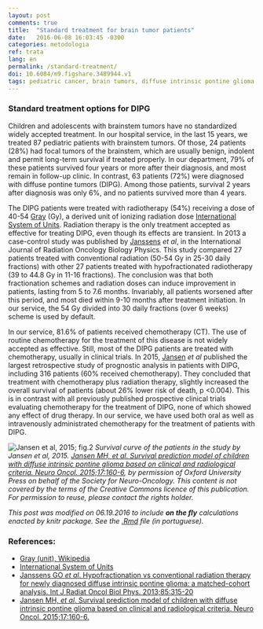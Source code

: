 ```yaml
---
layout: post
comments: true
title:  "Standard treatment for brain tumor patients"
date:   2016-06-08 16:03:45 -0300
categories: metodologia
ref: trata
lang: en
permalink: /standard-treatment/
doi: 10.6084/m9.figshare.3489944.v1
tags: pediatric cancer, brain tumors, diffuse intrinsic pontine glioma, clinical trial, standard treatment
---
```


### Standard treatment options for DIPG

Children and adolescents with brainstem tumors have no standardized widely accepted treatment. In our hospital service, in the last 15 years, we treated 87 pediatric patients with brainstem tumors. Of those, 24 patients (28%) had focal tumors of the brainstem, which are usually benign, indolent and permit long-term survival if treated properly. In our department, 79% of these patients survived four years or more after their diagnosis, and most remain in follow-up clinic. In contrast, 63 patients (72%) were diagnosed with diffuse pontine tumors (DIPG). Among those patients, survival 2 years after diagnosis was only 6%, and no patients survived more than 4 years.

The DIPG patients were treated with radiotherapy (54%) receiving a dose of 40-54 [Gray][Gray] (Gy), a derived unit of ionizing radiation dose [International System of Units][si]. Radiation therapy is the only treatment accepted as effective for treating DIPG, even though its effects are transient. In 2013 a case-control study was published by [Janssens][janssens] *et al*, in the International Journal of Radiation Oncology Biology Physics. This study compared 27 patients treated with conventional radiation (50-54 Gy in 25-30 daily fractions) with other 27 patients treated with hypofractionated radiotherapy (39 to 44.8 Gy in 11-16 fractions). The conclusion was that both fractionation schemes and radiation doses can induce improvement in patients, lasting from 5 to 7.6 months. Invariably, all patients worsened after this period, and most died within 9-10 months after treatment initiation. In our service, the 54 Gy divided into 30 daily fractions (over 6 weeks) scheme is used by default.

In our service, 81.6% of patients received chemotherapy (CT). The use of routine chemotherapy for the treatment of this disease is not widely accepted as effective. Still, most of the DIPG patients are treated with chemotherapy, usually in clinical trials. In 2015, [Jansen][jansen] *et al* published the largest retrospective study of prognostic analysis in patients with DIPG, including 316 patients (60% received chemotherapy). They concluded that treatment with chemotherapy plus radiation therapy, slightly increased the overall survival of patients (about 26% lower risk of death, p <0.004). This is in contrast with all previously published prospective clinical trials evaluating chemotherapy for the treatment of DIPG, none of which showed any effect of drug therapy. In our service, we have used both oral as well as intravenously administrated chemotherapy for the treatment of patients with DIPG.

![Jansen et al, 2015; fig.2](http://www.ncbi.nlm.nih.gov/pmc/articles/PMC4483042/bin/nou10402.jpg)
*Survival curve of the patients in the study by Jansen et al, 2015. [Jansen MH, _et al_. Survival prediction model of children with diffuse intrinsic pontine glioma based on clinical and radiological criteria. Neuro Oncol. 2015;17:160-6][jansen], by permission of Oxford University Press on behalf of the Society for Neuro-Oncology.
This content is not covered by the terms of the Creative Commons licence of this publication. For permission to reuse, please contact the rights holder.*

_This post was modified on 06.19.2016 to include **on the fly** calculations enacted by knitr package. See the [.Rmd](https://github.com/fhcflx/valkyrie/blob/gh-pages/_source/2016-06-08-Tratamento-padrão-de-tumores-de-tronco-cerebral.Rmd) file (in portuguese)._

### References:

- [Gray (unit), Wikipedia][gray]
- [International System of Units][si]
- [Janssens GO _et al_. Hypofractionation vs conventional
radiation therapy for newly diagnosed diffuse intrinsic pontine glioma: a
matched-cohort analysis. Int J Radiat Oncol Biol Phys. 2013;85:315-20][janssens]
- [Jansen MH, _et al_. Survival prediction model of children with diffuse
intrinsic pontine glioma based on clinical and radiological criteria. Neuro
Oncol. 2015;17:160-6.][jansen]


[gray]: https://en.wikipedia.org/wiki/Gray_(unit)
[si]: https://pt.wikipedia.org/wiki/Sistema_Internacional_de_Unidades
[janssens]: http://www.sciencedirect.com/science/article/pii/S0360301612005524?np=y
[jansen]: http://neuro-oncology.oxfordjournals.org/content/17/1/160.full.pdf+html

